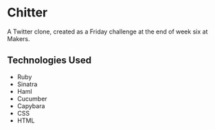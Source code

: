 Chitter
=======

A Twitter clone, created as a Friday challenge at the end of week six at Makers.

Technologies Used
-----------------

- Ruby
- Sinatra
- Haml
- Cucumber
- Capybara
- CSS
- HTML
